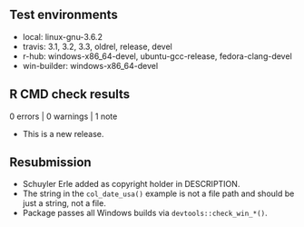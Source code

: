 ## Test environments

* local: linux-gnu-3.6.2
* travis: 3.1, 3.2, 3.3, oldrel, release, devel
* r-hub: windows-x86_64-devel, ubuntu-gcc-release, fedora-clang-devel
* win-builder: windows-x86_64-devel

## R CMD check results

0 errors | 0 warnings | 1 note

* This is a new release.

## Resubmission

* Schuyler Erle added as copyright holder in DESCRIPTION.
* The string in the `col_date_usa()` example is not a file path and should be
just a string, not a file.
* Package passes all Windows builds via `devtools::check_win_*()`.
